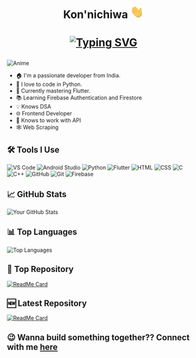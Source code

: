 <h1 align="center">Kon'nichiwa <img src="https://github.com/iamthetwodigiter/iamthetwodigiter/blob/main/gifs/Hi.gif" width="35px"></h1>
<h1 align = "center">
  
<a href="https://git.io/typing-svg"><img src="https://readme-typing-svg.herokuapp.com?font=Fira+Code&size=60&duration=1000&pause=600&color=008080&background=000000EE&center=true&vCenter=true&multiline=true&width=1920&height=384&lines=Hello+there!;My+name+is+Prabhat+Jana;Welcome+to+my+Profile" alt="Typing SVG" /></a>
</h1>

![Anime](https://i.pinimg.com/736x/a4/12/b1/a412b1344e2a1bf02c273854edc370ea.jpg)

- 🏠 I'm a passionate developer from India.
- 🐍 I love to code in Python.
- 📱 Currently mastering Flutter.
- 📚 Learning Firebase Authentication and Firestore
- 💡 Knows DSA
- 🌐 Frontend Developer
- 🚀 Knows to work with API 
- 🕸️ Web Scraping 


## 🛠️ Tools I Use
![VS Code](https://img.icons8.com/fluency/48/000000/visual-studio-code-2019.png)
![Android Studio](https://img.icons8.com/color/48/000000/android-studio--v3.png)
![Python](https://img.icons8.com/color/48/000000/python--v1.png)
![Flutter](https://img.icons8.com/color/48/000000/flutter.png)
![HTML](https://img.icons8.com/color/48/000000/html-5--v1.png)
![CSS](https://img.icons8.com/color/48/000000/css3.png)
![C](https://img.icons8.com/color/48/000000/c-programming.png)
![C++](https://img.icons8.com/color/48/000000/c-plus-plus-logo.png)
![GitHub](https://img.icons8.com/fluency/48/000000/github.png)
![Git](https://img.icons8.com/color/48/000000/git.png)
![Firebase](https://img.icons8.com/color/48/000000/firebase.png)
## 📈 GitHub Stats
![Your GitHub Stats](https://github-readme-stats.vercel.app/api?username=iamthetwodigiter&show_icons=true&theme=radical)

## 📊 Top Languages
![Top Languages](https://github-readme-stats.vercel.app/api/top-langs/?username=iamthetwodigiter&layout=compact&theme=radical)

## 🌟 Top Repository
[![ReadMe Card](https://github-readme-stats.vercel.app/api/pin/?username=iamthetwodigiter&repo=StreamSavor&theme=radical)](https://github.com/iamthetwodigiter/StreamSavor)

## 🆕 Latest Repository
[![ReadMe Card](https://github-readme-stats.vercel.app/api/pin/?username=iamthetwodigiter&repo=StreamSavor&theme=radical)](https://github.com/iamthetwodigiter/StreamSavor)

## 😉 Wanna build something together?? Connect with me [here](mailto:itsmeprabhatjana@gmail.com)
